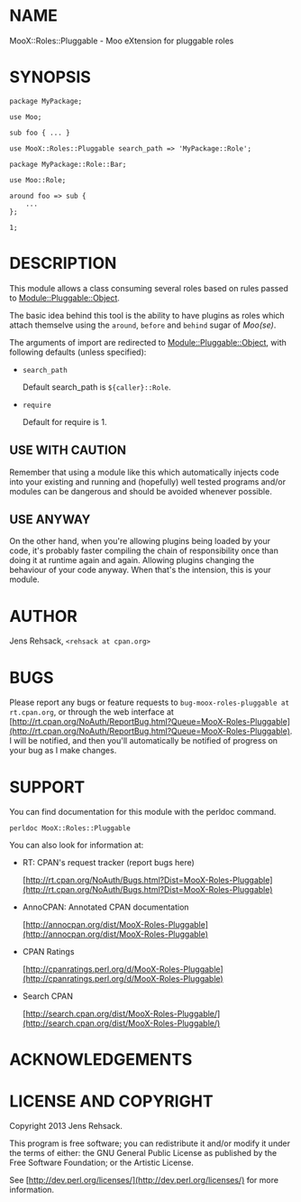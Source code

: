 # NAME

MooX::Roles::Pluggable - Moo eXtension for pluggable roles

# SYNOPSIS

    package MyPackage;

    use Moo;

    sub foo { ... }

    use MooX::Roles::Pluggable search_path => 'MyPackage::Role';

    package MyPackage::Role::Bar;

    use Moo::Role;

    around foo => sub {
        ...
    };

    1;

# DESCRIPTION

This module allows a class consuming several roles based on rules passed
to [Module::Pluggable::Object](https://metacpan.org/pod/Module::Pluggable::Object).

The basic idea behind this tool is the ability to have plugins as roles
which attach themselve using the `around`, `before` and `behind` sugar
of _Moo(se)_.

The arguments of import are redirected to [Module::Pluggable::Object](https://metacpan.org/pod/Module::Pluggable::Object),
with following defaults (unless specified):

- `search_path`

    Default search\_path is `${caller}::Role`.

- `require`

    Default for require is 1.

## USE WITH CAUTION

Remember that using a module like this which automatically injects code
into your existing and running and (hopefully) well tested programs
and/or modules can be dangerous and should be avoided whenever possible.

## USE ANYWAY

On the other hand, when you're allowing plugins being loaded by your
code, it's probably faster compiling the chain of responsibility once than
doing it at runtime again and again. Allowing plugins changing the
behaviour of your code anyway. When that's the intension, this is your
module.

# AUTHOR

Jens Rehsack, `<rehsack at cpan.org>`

# BUGS

Please report any bugs or feature requests to
`bug-moox-roles-pluggable at rt.cpan.org`, or through the web interface at
[http://rt.cpan.org/NoAuth/ReportBug.html?Queue=MooX-Roles-Pluggable](http://rt.cpan.org/NoAuth/ReportBug.html?Queue=MooX-Roles-Pluggable).
I will be notified, and then you'll automatically be notified of progress
on your bug as I make changes.

# SUPPORT

You can find documentation for this module with the perldoc command.

    perldoc MooX::Roles::Pluggable

You can also look for information at:

- RT: CPAN's request tracker (report bugs here)

    [http://rt.cpan.org/NoAuth/Bugs.html?Dist=MooX-Roles-Pluggable](http://rt.cpan.org/NoAuth/Bugs.html?Dist=MooX-Roles-Pluggable)

- AnnoCPAN: Annotated CPAN documentation

    [http://annocpan.org/dist/MooX-Roles-Pluggable](http://annocpan.org/dist/MooX-Roles-Pluggable)

- CPAN Ratings

    [http://cpanratings.perl.org/d/MooX-Roles-Pluggable](http://cpanratings.perl.org/d/MooX-Roles-Pluggable)

- Search CPAN

    [http://search.cpan.org/dist/MooX-Roles-Pluggable/](http://search.cpan.org/dist/MooX-Roles-Pluggable/)

# ACKNOWLEDGEMENTS

# LICENSE AND COPYRIGHT

Copyright 2013 Jens Rehsack.

This program is free software; you can redistribute it and/or modify it
under the terms of either: the GNU General Public License as published
by the Free Software Foundation; or the Artistic License.

See [http://dev.perl.org/licenses/](http://dev.perl.org/licenses/) for more information.
